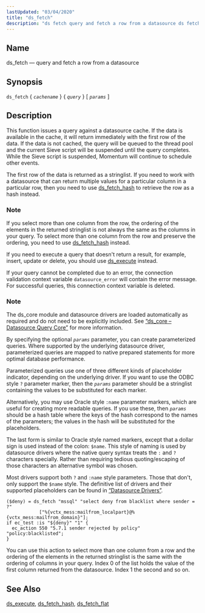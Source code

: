 ```yaml
---
lastUpdated: "03/04/2020"
title: "ds_fetch"
description: "ds fetch query and fetch a row from a datasource ds fetch cachename query params This function issues a query against a datasource cache If the data is available in the cache it will return immediately with the first row of the data If the data is not cached the..."
---
```


<a name="sieve.ref.ds_fetch"></a> 
## Name

ds_fetch — query and fetch a row from a datasource

## Synopsis

`ds_fetch` { *`cachename`* } { *`query`* } [ *`params`* ]

<a name="idp29025600"></a> 
## Description

This function issues a query against a datasource cache. If the data is available in the cache, it will return immediately with the first row of the data. If the data is not cached, the query will be queued to the thread pool and the current Sieve script will be suspended until the query completes. While the Sieve script is suspended, Momentum will continue to schedule other events.

The first row of the data is returned as a stringlist. If you need to work with a datasource that can return multiple values for a particular column in a particular row, then you need to use [ds_fetch_hash](/momentum/3/3-reference/sieve-ref-ds-fetch-hash) to retrieve the row as a hash instead.

### Note

If you select more than one column from the row, the ordering of the elements in the returned stringlist is not always the same as the columns in your query. To select more than one column from the row and preserve the ordering, you need to use [ds_fetch_hash](/momentum/3/3-reference/sieve-ref-ds-fetch-hash) instead.

If you need to execute a query that doesn't return a result, for example, insert, update or delete, you should use [ds_execute](/momentum/3/3-reference/sieve-ref-ds-execute) instead.

If your query cannot be completed due to an error, the connection validation context variable `datasource_error` will contain the error message. For successful queries, this connection context variable is deleted.

### Note

The ds_core module and datasource drivers are loaded automatically as required and do not need to be explicitly included. See [“ds_core – Datasource Query Core”](/momentum/3/3-reference/3-reference-modules-ds-core) for more information.

By specifying the optional *`params`* parameter, you can create parameterized queries. Where supported by the underlying datasource driver, parameterized queries are mapped to native prepared statements for more optimal database performance.

Parameterized queries use one of three different kinds of placeholder indicator, depending on the underlying driver. If you want to use the ODBC style `?` parameter marker, then the *`params`* parameter should be a stringlist containing the values to be substituted for each marker.

Alternatively, you may use Oracle style `:name` parameter markers, which are useful for creating more readable queries. If you use these, then *`params`* should be a hash table where the keys of the hash correspond to the names of the parameters; the values in the hash will be substituted for the placeholders.

The last form is similar to Oracle style named markers, except that a dollar sign is used instead of the colon: `$name`. This style of naming is used by datasource drivers where the native query syntax treats the `:` and `?` characters specially. Rather than requiring tedious quoting/escaping of those characters an alternative symbol was chosen.

Most drivers support both `?` and `:name` style parameters. Those that don't, only support the `$name` style. The definitive list of drivers and their supported placeholders can be found in [“Datasource Drivers”](/momentum/3/3-reference/3-reference-modules-ds-core#modules.ds_core.drivers).

<a name="example.ds_fetch"></a> 


```
($deny) = ds_fetch "mssql" "select deny from blacklist where sender = ?"
            ["%{vctx_mess:mailfrom_localpart}@%{vctx_mess:mailfrom_domain}"];
if ec_test :is "${deny}" "1" {
  ec_action 550 "5.7.1 sender rejected by policy" "policy:blacklisted";
}
```

You can use this action to select more than one column from a row and the ordering of the elements in the returned stringlist is the same with the ordering of columns in your query. Index 0 of the list holds the value of the first column returned from the datasource. Index 1 the second and so on.

<a name="idp29049280"></a> 
## See Also

[ds_execute](/momentum/3/3-reference/sieve-ref-ds-execute), [ds_fetch_hash](/momentum/3/3-reference/sieve-ref-ds-fetch-hash), [ds_fetch_flat](/momentum/3/3-reference/sieve-ref-ds-fetch-flat)